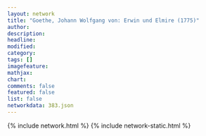 ```yaml
---
layout: network
title: "Goethe, Johann Wolfgang von: Erwin und Elmire (1775)"
author:
description:
headline:
modified:
category:
tags: []
imagefeature: 
mathjax: 
chart: 
comments: false
featured: false
list: false
networkdata: 383.json
---
```

{% include network.html %}
{% include network-static.html %}
